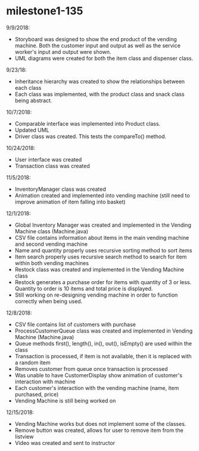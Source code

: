 # milestone1-135
9/9/2018:
- Storyboard was designed to show the end product of the vending machine. Both the customer input and output as well as the service worker's input and output were shown. 
- UML diagrams were created for both the item class and dispenser class.

9/23/18:
- Inheritance hierarchy was created to show the relationships between each class
- Each class was implemented, with the product class and snack class being abstract.

10/7/2018:
- Comparable interface was implemented into Product class.
- Updated UML
- Driver class was created. This tests the compareTo() method.

10/24/2018:
- User interface was created 
- Transaction class was created

11/5/2018:
- InventoryManager class was created
- Animation created and implemented into vending machine (still need to improve animation of item falling into basket)

12/1/2018:
- Global Inventory Manager was created and implemented in the Vending Machine class (Machine.java)
- CSV file contains information about items in the main vending machine and second vending machine
- Name and quantity properly uses recursive sorting method to sort items
- Item search properly uses recursive search method to search for item within both vending machines
- Restock class was created and implemented in the Vending Machine class
- Restock generates a purchase order for items with quantity of 3 or less. Quantity to order is 10 items
   and total price is displayed.
- Still working on re-designing vending machine in order to function correctly when being used.

12/8/2018:
-  CSV file contains list of customers with purchase
- ProcessCustomerQueue class was created and implemented in Vending Machine (Machine.java)
- Queue methods first(), length(), in(), out(), isEmpty() are used within the class
- Transaction is processed, if item is not available, then it is replaced with a random item
- Removes customer from queue once transaction is processed
- Was unable to have CustomerDisplay show animation of customer's interaction with machine
- Each customer's interaction with the vending machine (name, item purchased, price)
- Vending Machine is still being worked on 

12/15/2018:
- Vending Machine works but does not implement some of the classes. 
- Remove button was created, allows for user to remove item from the listview
- Video was created and sent to instructor
